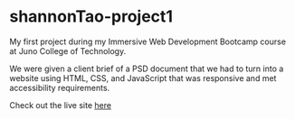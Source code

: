 # shannonTao-project1

My first project during my Immersive Web Development Bootcamp course at Juno College of Technology.

We were given a client brief of a PSD document that we had to turn into a website using HTML, CSS, and JavaScript that was responsive and met accessibility requirements.

Check out the live site <a href="https://shannontaoproject1.netlify.app/">here</a>
